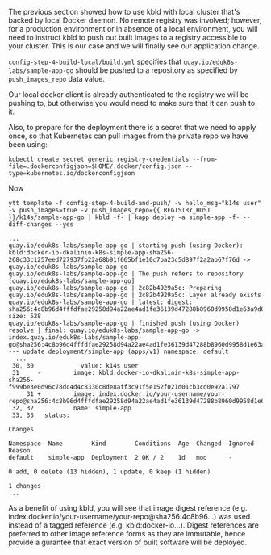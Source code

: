 The previous section showed how to use kbld with local cluster that's backed by local Docker daemon. No remote registry was involved; however, for a production environment or in absence of a local environment, you will need to instruct kbld to push out built images to a registry accessible to your cluster. This is our case and we will finally see our application change.

`config-step-4-build-local/build.yml` specifies that `quay.io/eduk8s-labs/sample-app-go` should be pushed to a repository as specified by `push_images_repo` data value.

Our local docker client is already authenticated to the registry we will be pushing to, but otherwise you would need to make sure that it can push to it.

Also, to prepare for the deployment there is a secret that we need to apply once, so that Kubernetes can pull images from the private repo we have been using:

```execute-1
kubectl create secret generic registry-credentials --from-file=.dockerconfigjson=$HOME/.docker/config.json --type=kubernetes.io/dockerconfigjson
```

Now 

```execute-1
ytt template -f config-step-4-build-and-push/ -v hello_msg="k14s user" -v push_images=true -v push_images_repo={{ REGISTRY_HOST }}/k14s/sample-app-go | kbld -f- | kapp deploy -a simple-app -f- --diff-changes --yes
```

```
...
quay.io/eduk8s-labs/sample-app-go | starting push (using Docker): kbld:docker-io-dkalinin-k8s-simple-app-sha256-268c33c1257eed727937fb22a68b91f065bf1e10c7ba23c5d897f2a2ab67f76d -> quay.io/eduk8s-labs/sample-app-go
quay.io/eduk8s-labs/sample-app-go | The push refers to repository [quay.io/eduk8s-labs/sample-app-go]
quay.io/eduk8s-labs/sample-app-go | 2c82b4929a5c: Preparing
quay.io/eduk8s-labs/sample-app-go | 2c82b4929a5c: Layer already exists
quay.io/eduk8s-labs/sample-app-go | latest: digest: sha256:4c8b96d4fffdfae29258d94a22ae4ad1fe36139d47288b8960d9958d1e63a9d0 size: 528
quay.io/eduk8s-labs/sample-app-go | finished push (using Docker)
resolve | final: quay.io/eduk8s-labs/sample-app-go -> index.quay.io/eduk8s-labs/sample-app-go@sha256:4c8b96d4fffdfae29258d94a22ae4ad1fe36139d47288b8960d9958d1e63a9d0
--- update deployment/simple-app (apps/v1) namespace: default
  ...
 30, 30             value: k14s user
 31     -         image: kbld:docker-io-dkalinin-k8s-simple-app-sha256-f999be3e0d96c78dc4d4c8330c8de8aff3c91f5e152f021d01cb3cd0e92a1797
     31 +         image: index.docker.io/your-username/your-repo@sha256:4c8b96d4fffdfae29258d94a22ae4ad1fe36139d47288b8960d9958d1e63a9d0
 32, 32           name: simple-app
 33, 33   status:

Changes

Namespace  Name        Kind        Conditions  Age  Changed  Ignored Reason
default    simple-app  Deployment  2 OK / 2    1d   mod      -

0 add, 0 delete (13 hidden), 1 update, 0 keep (1 hidden)

1 changes
...
```

As a benefit of using kbld, you will see that image digest reference (e.g. index.docker.io/your-username/your-repo@sha256:4c8b96...) was used instead of a tagged reference (e.g. kbld:docker-io...). Digest references are preferred to other image reference forms as they are immutable, hence provide a gurantee that exact version of built software will be deployed.